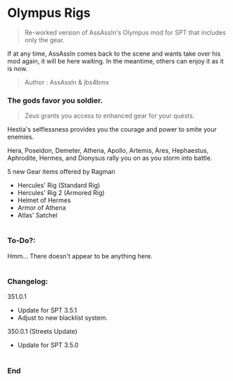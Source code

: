 # Olympus Rigs
>Re-worked version of AssAssIn's Olympus mod for SPT that includes only the gear.

If at any time, AssAssIn comes back to the scene and wants take over his mod again, it will be here waiting. In the meantime, others can enjoy it as it is now.

>Author  : AssAssIn & jbs4bmx


### The gods favor you soldier.
>Zeus grants you access to enhanced gear for your quests.

Hestia's selflessness provides you the courage and power to smite your enemies.

Hera, Poseidon, Demeter, Athena, Apollo, Artemis, Ares, Hephaestus, Aphrodite, Hermes, and Dionysus rally you on as you storm into battle.

5 new Gear items offered by Ragman
  - Hercules' Rig (Standard Rig)
  - Hercules' Rig 2 (Armored Rig)
  - Helmet of Hermes
  - Armor of Athena
  - Atlas' Satchel
#

### To-Do?:
Hmm... There doesn't appear to be anything here.
#

### Changelog:
351.0.1
  - Update for SPT 3.5.1
  - Adjust to new blacklist system.

350.0.1 (Streets Update)
  - Update for SPT 3.5.0
#

### End
#